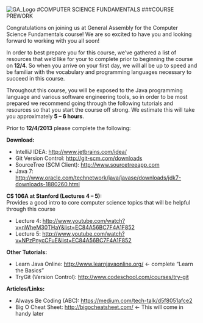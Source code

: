 ![GA_Logo](https://raw.github.com/generalassembly/ga-ruby-on-rails-for-devs/master/images/ga.png)
#COMPUTER SCIENCE FUNDAMENTALS
###COURSE PREWORK

Congratulations on joining us at General Assembly for the Computer Science Fundamentals course! We are so excited to have you and looking forward to working with you all soon!

In order to best prepare you for this course, we’ve gathered a list of resources that we’d like for your to complete prior to beginning the course on **12/4**. So when you arrive on your first day, we will all be up to speed and be familiar with the vocabulary and programming languages necessary to succeed in this course.

Throughout this course, you will be exposed to the Java programming language and various software engineering tools, so in order to be most prepared we recommend going through the following tutorials and resources so that you start the course off strong.   We estimate this will take you approximately **5 – 6 hours**. 


Prior to **12/4/2013** please complete the following: 

**Download:**

- IntelliJ IDEA:  http://www.jetbrains.com/idea/
- Git Version Control:  http://git-scm.com/downloads
- SourceTree (SCM Client):  http://www.sourcetreeapp.com
- Java 7:  http://www.oracle.com/technetwork/java/javase/downloads/jdk7-downloads-1880260.html


**CS 106A at Stanford (Lectures 4 – 5):**   
Provides a good intro to core computer science topics that will be helpful through this course

- Lecture 4: http://www.youtube.com/watch?v=nWheM30THaY&list=EC84A56BC7F4A1F852
- Lecture 5: http://www.youtube.com/watch?v=NPzPnycCFuE&list=EC84A56BC7F4A1F852

**Other Tutorials:**

- Learn Java Online: http://www.learnjavaonline.org/  ← complete “Learn the Basics”
- TryGit (Version Control): http://www.codeschool.com/courses/try-git


**Articles/Links:**
  
- Always Be Coding (ABC): https://medium.com/tech-talk/d5f8051afce2
- Big O Cheat Sheet: http://bigocheatsheet.com/   ← This will come in handy later
